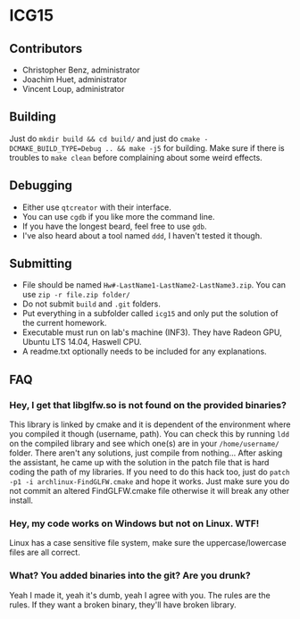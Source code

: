 # ICG15

## Contributors
* Christopher Benz, administrator
* Joachim Huet, administrator
* Vincent Loup, administrator

## Building
Just do `mkdir build && cd build/` and just do `cmake -DCMAKE_BUILD_TYPE=Debug .. && make -j5` for building.
Make sure if there is troubles to `make clean` before complaining about some weird effects.

## Debugging
* Either use `qtcreator` with their interface.
* You can use `cgdb` if you like more the command line.
* If you have the longest beard, feel free to use `gdb`.
* I've also heard about a tool named `ddd`, I haven't tested it though.

## Submitting
* File should be named `Hw#-LastName1-LastName2-LastName3.zip`. You can use `zip -r file.zip folder/`
* Do not submit `build` and `.git` folders.
* Put everything in a subfolder called `icg15` and only put the solution of the current homework.
* Executable must run on lab's machine (INF3). They have Radeon GPU, Ubuntu LTS 14.04, Haswell CPU.
* A readme.txt optionally needs to be included for any explanations.

## FAQ
### Hey, I get that libglfw.so is not found on the provided binaries?
This library is linked by cmake and it is dependent of the environment where you compiled it though (username, path).
You can check this by running `ldd` on the compiled library and see which one(s) are in your `/home/username/` folder.
There aren't any solutions, just compile from nothing...
After asking the assistant, he came up with the solution in the patch file that is hard coding the path of my libraries.
If you need to do this hack too, just do `patch -p1 -i archlinux-FindGLFW.cmake` and hope it works.
Just make sure you do not commit an altered FindGLFW.cmake file otherwise it will break any other install.

### Hey, my code works on Windows but not on Linux. WTF!
Linux has a case sensitive file system, make sure the uppercase/lowercase files are all correct.

### What? You added binaries into the git? Are you drunk?
Yeah I made it, yeah it's dumb, yeah I agree with you.
The rules are the rules.
If they want a broken binary, they'll have broken library.
